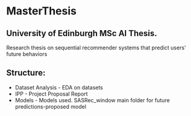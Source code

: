 # MasterThesis
## University of Edinburgh MSc AI Thesis. 
Research thesis on sequential recommender systems that predict users' future behaviors

## Structure:
- Dataset Analysis - EDA on datasets
- IPP - Project Proposal Report
- Models - Models used. SASRec_window main folder for future predictions-proposed model
